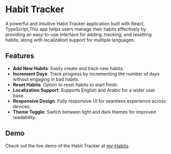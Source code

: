 # Habit Tracker

A powerful and intuitive Habit Tracker application built with React, TypeScript,This app helps users manage their habits effectively by providing an easy-to-use interface for adding, tracking, and resetting habits, along with localization support for multiple languages.

## Features

- **Add New Habits**: Easily create and track new habits.
- **Increment Days**: Track progress by incrementing the number of days without engaging in bad habits.
- **Reset Habits**: Option to reset habits to start fresh.
- **Localization Support**: Supports English and Arabic for a wider user base.
- **Responsive Design**: Fully responsive UI for seamless experience across devices.
- **Theme Toggle**: Switch between light and dark themes for improved readability.

## Demo

Check out the live demo of the Habit Tracker at [my-Habits](https://bad-habits-tracker.netlify.app/).
 
